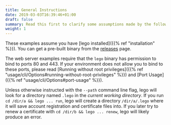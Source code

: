 ```yaml
---
title: General Instructions
date: 2019-03-03T16:39:46+01:00
draft: false
summary: Read this first to clarify some assumptions made by the following guides.
weight: 1
---
```


These examples assume you have [lego installed]({{% ref "installation" %}}).
You can get a pre-built binary from the [releases](https://github.com/go-acme/lego/releases) page.

The web server examples require that the `lego` binary has permission to bind to ports 80 and 443.
If your environment does not allow you to bind to these ports, please read [Running without root privileges]({{% ref "usage/cli/Options#running-without-root-privileges" %}}) and [Port Usage]({{% ref "usage/cli/Options#port-usage" %}}).

Unless otherwise instructed with the `--path` command line flag, lego will look for a directory named `.lego` in the *current working directory*.
If you run `cd /dir/a && lego ... run`, lego will create a directory `/dir/a/.lego` where it will save account registration and certificate files into.
If you later try to renew a certificate with `cd /dir/b && lego ... renew`, lego will likely produce an error.
